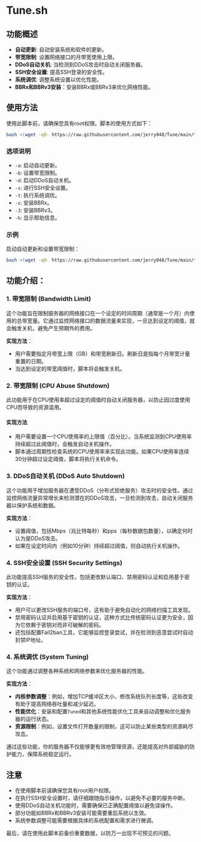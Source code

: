 
# Tune.sh
## 功能概述

- **自动更新**: 自动安装系统和软件的更新。
- **带宽限制**: 设置网络接口的月带宽使用上限。
- **DDoS自动关机**: 当检测到DDoS攻击时自动关闭服务器。
- **SSH安全设置**: 提高SSH登录的安全性。
- **系统调优**: 调整系统设置以优化性能。
- **BBRx和BBRv3安装**：安装BBRx或BBRv3来优化网络性能。

## 使用方法

使用此脚本前，请确保您具有root权限。脚本的使用方式如下：

```bash
bash <(wget -qO- https://raw.githubusercontent.com/jerry048/Tune/main/tune.sh) [选项]
```

### 选项说明

- `-a`: 启动自动更新。
- `-b`: 设置带宽限制。
- `-d`: 启动DDoS自动关机。
- `-s`: 进行SSH安全设置。
- `-t`: 执行系统调优。
- `-x`: 安装BBRx。
- `-3`: 安装BBRv3。
- `-h`: 显示帮助信息。

### 示例

启动自动更新和设置带宽限制：

```bash
bash <(wget -qO- https://raw.githubusercontent.com/jerry048/Tune/main/tune.sh) -a -b
```
## 功能介绍：

### 1. 带宽限制 (Bandwidth Limit)
这个功能旨在限制服务器的网络接口在一个设定的时间周期（通常是一个月）内使用的总带宽量。它通过监控网络接口的数据流量来实现，一旦达到设定的阈值，就会触发关机，避免产生预期外的费用。

**实现方法**：
- 用户需要指定月带宽上限（GB）和带宽刷新日。刷新日是指每个月带宽计量重置的日期。
- 当达到设定的带宽阈值时，脚本将会触发关机。

### 2. 带宽限制 (CPU Abuse Shutdown)
此功能用于在CPU使用率超过设定的阈值时自动关闭服务器，以防止因过度使用CPU而导致的资源滥用。
#### 实现方法

-   用户需要设置一个CPU使用率的上限值（百分比）。当系统监测到CPU使用率持续超过此阈值时，会触发自动关机操作。
-   脚本通过周期性检查系统的CPU使用率来实现此功能。如果CPU使用率连续30分钟超过设定阈值，脚本将执行关机命令。

### 3. DDoS自动关机 (DDoS Auto Shutdown)
这个功能用于增加服务器在遭受DDoS（分布式拒绝服务）攻击时的安全性。通过监控网络流量异常增长来检测潜在的DDoS攻击，一旦检测到攻击，自动关闭服务器以保护系统和数据。

**实现方法**：
- 设置阈值，包括Mbps（兆比特每秒）和pps（每秒数据包数量），以确定何时认为是DDoS攻击。
- 如果在设定时间内（例如10分钟）持续超过阈值，则自动执行关机操作。

### 4. SSH安全设置 (SSH Security Settings)
此功能提高SSH服务的安全性，包括更改默认端口、禁用密码认证和启用基于密钥的认证。

**实现方法**：
- 用户可以更改SSH服务的端口号，这有助于避免自动化的网络扫描工具发现。
- 禁用密码认证并启用基于密钥的认证，这种方式比传统密码认证更为安全，因为它依赖于密钥对而非可破解的密码。
- 还包括配置Fail2ban工具，它能够监控登录尝试，并在检测到恶意尝试时自动封禁IP地址。

### 4. 系统调优 (System Tuning)
这个功能通过调整各种系统和网络参数来优化服务器的性能。

**实现方法**：
- **内核参数调整**：例如，增加TCP缓冲区大小、修改系统队列长度等，这些改变有助于提高网络吞吐量和减少延迟。
- **性能优化**：安装和配置`Tuned`和其他系统性能优化工具来自动调整和优化服务器的运行状态。
- **资源限制**：例如，设置文件打开数量的限制，这可以防止某些类型的资源耗尽攻击。

通过这些功能，你的服务器不仅能够更有效地管理资源，还能提高对外部威胁的防护能力，保障系统稳定运行。

## 注意

- 在使用脚本前请确保您具有root用户权限。
- 在执行SSH安全设置时，请仔细跟随指示操作，以避免不必要的服务中断。
- 使用DDoS自动关机功能时，需要确保已正确配置阈值以避免误操作。
- 部分功能如BBRx和BBRv3安装可能需要重启系统以生效。
- 系统参数调整可能需要根据具体的系统配置和需求进行微调。

最后，请在使用此脚本前备份重要数据，以防万一出现不可预见的问题。
